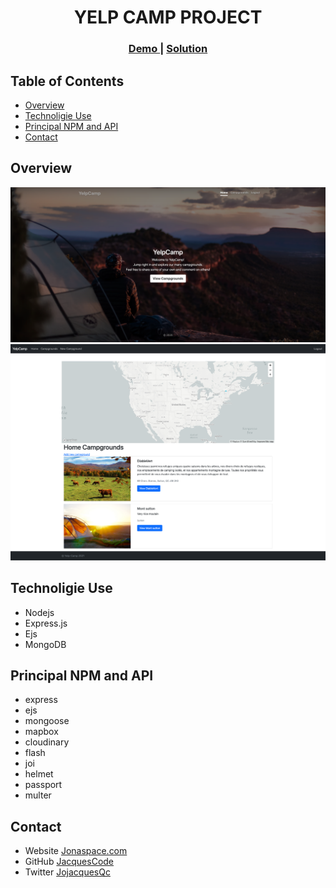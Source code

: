 <h1 align="center">YELP CAMP PROJECT</h1>

<div align="center">
  <h3>
    <a href="https://damp-ridge-48657.herokuapp.com/">
      Demo
    </a>
    <span> | </span>
    <a href="https://github.com/Jacquescode/YelpCamp-Project/">
      Solution
    </a>
  </h3>
</div>

## Table of Contents

- [Overview](#overview)
- [Technoligie Use](#Technologie-Use)
- [Principal NPM and API](#Principal-NPM-and-API)
- [Contact](#contact)

## Overview

<img src="Images/screencapture1.png">
<img src="Images/screencapture2.png">

## Technoligie Use
- Nodejs
- Express.js
- Ejs
- MongoDB

## Principal NPM and API
- express
- ejs
- mongoose
- mapbox
- cloudinary
- flash
- joi
- helmet
- passport
- multer

## Contact

- Website [Jonaspace.com](https://jonaspace.com/)
- GitHub [JacquesCode](https://github.com/Jacquescode)
- Twitter [JojacquesQc](https://twitter.com/JoJacquesQc)
